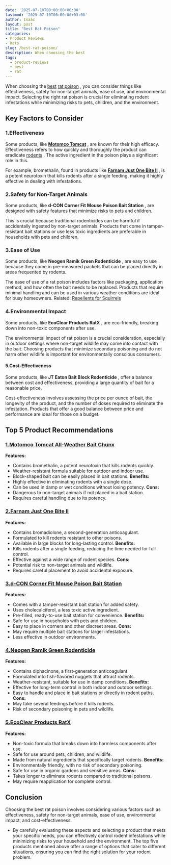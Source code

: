 ```yaml
---
date: '2025-07-10T00:00:00+00:00'
lastmod: '2025-07-10T00:00:00+03:00'
author: Isaac
layout: post
title: "Best Rat Poison"
categories:
- Product Reviews
- Rats
slug: /best-rat-poison/
description: When choosing the best
tags: 
  - product-reviews
  - best
  - rat
---
```

When choosing the [best](/posts/best-chipmunk-repellents/)
[rat poison](http://www.canadianfieldnaturalist.ca/index.php/cfn/article/view/360)
, you can consider things like effectiveness, safety for non-target animals, ease of use, and environmental impact. Selecting the right rat poison is crucial for eliminating rodent infestations while minimizing risks to pets, children, and the environment.
## Key Factors to Consider
### 1.**Effectiveness**
Some products, like
[**Motomco Tomcat**](https://www.amazon.com/dp/B000HHM0JK/?tag=p-policy-20)
, are known for their high efficacy. Effectiveness refers to how quickly and thoroughly the product can eradicate
[rodents](https://pestpolicy.com/best-poison-for-squirrels/)
. The active ingredient in the poison plays a significant role in this.

For example, bromethalin, found in products like
[**Farnam Just One Bite II**](https://www.amazon.com/dp/B005ORDWYA/?tag=p-policy-20)
, is a potent neurotoxin that kills rodents after a single feeding, making it highly effective in dealing with infestations.
### 2.**Safety for Non-Target Animals**
Some products, like
**d-CON Corner Fit Mouse Poison Bait Station**
, are designed with safety features that minimize risks to pets and children.

This is crucial because traditional rodenticides can be harmful if accidentally ingested by non-target animals. Products that come in tamper-resistant bait stations or use less toxic ingredients are preferable in households with pets and children.
### 3.**Ease of Use**
Some products, like
**Neogen Ramik Green Rodenticide**
, are easy to use because they come in pre-measured packets that can be placed directly in areas frequented by rodents.

The ease of use of a rat poison includes factors like packaging, application method, and how often the bait needs to be replaced. Products that require minimal handling and can be used in various weather conditions are ideal for busy homeowners.
Related:
[Repellents for Squirrels](https://pestpolicy.com/best-squirrel-repellent/)
### 4.**Environmental Impact**
Some products, like
**EcoClear Products RatX**
, are eco-friendly, breaking down into non-toxic components after use.

The environmental impact of rat poison is a crucial consideration, especially in outdoor settings where non-target wildlife may come into contact with the bait. Choosing products that minimize secondary poisoning and do not harm other wildlife is important for environmentally conscious consumers.
#### 5.**Cost-Effectiveness**
Some products, like
**JT Eaton Bait Block Rodenticide**
, offer a balance between cost and effectiveness, providing a large quantity of bait for a reasonable price.

Cost-effectiveness involves assessing the price per ounce of bait, the longevity of the product, and the number of doses required to eliminate the infestation. Products that offer a good balance between price and performance are ideal for those on a budget.
## Top 5 Product Recommendations
### [1.**Motomco Tomcat All-Weather Bait Chunx**](https://www.amazon.com/dp/B000HHM0JK/?tag=p-policy-20)
**Features:**
- Contains bromethalin, a potent neurotoxin that kills rodents quickly.
- Weather-resistant formula suitable for outdoor and indoor use.
- Block-shaped bait can be easily placed in bait stations.
**Benefits:**
- Highly effective in eliminating rodents with a single dose.
- Can be used in damp or wet conditions without losing potency.
**Cons:**
- Dangerous to non-target animals if not placed in a bait station.
- Requires careful handling due to its potency.
### [2.**Farnam Just One Bite II**](https://www.amazon.com/dp/B005ORDWYA/?tag=p-policy-20)
**Features:**
- Contains bromadiolone, a second-generation anticoagulant.
- Formulated to kill rodents resistant to other poisons.
- Available in large blocks for long-lasting control.
**Benefits:**
- Kills rodents after a single feeding, reducing the time needed for full control.
- Effective against a wide range of rodent species.
**Cons:**
- Potential risk to non-target animals and wildlife.
- Requires careful placement to avoid accidental exposure.
### [3.**d-CON Corner Fit Mouse Poison Bait Station**](https://www.amazon.com/dp/B07FJXSZTS/?tag=p-policy-20)
**Features:**
- Comes with a tamper-resistant bait station for added safety.
- Uses cholecalciferol, a less toxic active ingredient.
- Pre-filled, ready-to-use bait station for convenience.
**Benefits:**
- Safe for use in households with pets and children.
- Easy to place in corners and other discreet areas.
**Cons:**
- May require multiple bait stations for larger infestations.
- Less effective in outdoor environments.
### [4.**Neogen Ramik Green Rodenticide**](https://www.amazon.com/dp/B005BUZL2Q/?tag=p-policy-20)
**Features:**
- Contains diphacinone, a first-generation anticoagulant.
- Formulated into fish-flavored nuggets that attract rodents.
- Weather-resistant, suitable for use in damp conditions.
**Benefits:**
- Effective for long-term control in both indoor and outdoor settings.
- Easy to handle and place in bait stations or directly in rodent paths.
**Cons:**
- May take several feedings before it kills rodents.
- Risk of secondary poisoning in pets and wildlife.
### [5.**EcoClear Products RatX**](https://www.amazon.com/dp/B0120BFEAM/?tag=p-policy-20)
**Features:**
- Non-toxic formula that breaks down into harmless components after use.
- Safe for use around pets, children, and wildlife.
- Made from natural ingredients that specifically target rodents.
**Benefits:**
- Environmentally friendly, with no risk of secondary poisoning.
- Safe for use in organic gardens and sensitive areas.
**Cons:**
- Takes longer to eliminate rodents compared to traditional poisons.
- May require reapplication for complete control.
## Conclusion
Choosing the best rat poison involves considering various factors such as effectiveness, safety for non-target animals, ease of use, environmental impact, and cost-effectiveness.
- By carefully evaluating these aspects and selecting a product that meets your specific needs, you can effectively control rodent infestations while minimizing risks to your household and the environment.
The top five products mentioned above offer a range of options that cater to different situations, ensuring you can find the right solution for your rodent problem.

